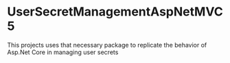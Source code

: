 # UserSecretManagementAspNetMVC5
This projects uses that necessary package to replicate the behavior of Asp.Net Core in managing user secrets

